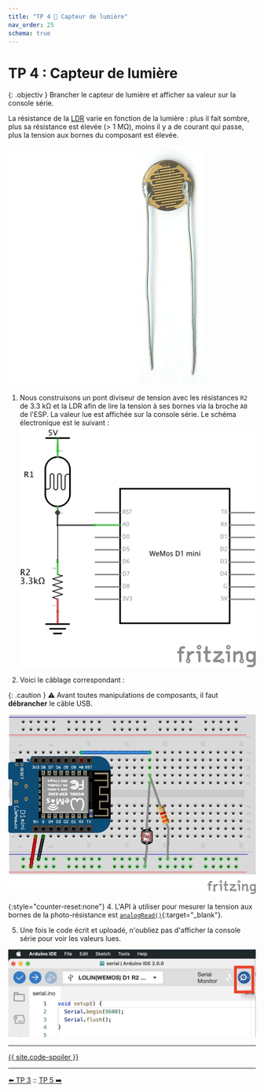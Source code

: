 ```yaml
---
title: "TP 4 🔅 Capteur de lumière"
nav_order: 25
schema: true
---
```


# TP 4 : Capteur de lumière

{: .objectiv }
Brancher le capteur de lumière et afficher sa valeur sur la console série.

La résistance de la [LDR](composants.md#ldr) varie en fonction de la lumière : plus il fait sombre, plus sa résistance est élevée (> 1 MΩ), moins il y a de courant qui passe, plus la tension aux bornes du composant est élevée.

![LDR / photorésistance](resources/photoresistor.jpg)

1.  Nous construisons un pont diviseur de tension avec les résistances `R2` de 3.3 kΩ et la LDR afin de lire la tension à ses bornes via la broche `A0` de l'ESP. La valeur lue est affichée sur la console série. Le schéma électronique est le suivant :
![schema](resources/tp5-schema.jpg)

3. Voici le câblage correspondant :

{: .caution }
⚠️ Avant toutes manipulations de composants, il faut **débrancher** le câble USB.

![montage](resources/tp5-montage.jpg)

{:style="counter-reset:none"}
4. L'API à utiliser pour mesurer la tension aux bornes de la photo-résistance est [`analogRead()`](https://www.arduino.cc/reference/en/language/functions/analog-io/analogread/){:target="_blank"}.

5. Une fois le code écrit et uploadé, n'oubliez pas d'afficher la console série pour voir les valeurs lues.

![serie](resources/tp4-bouton.jpg)

----
[{{ site.code-spoiler }}](tp5_code.md)

----
[⬅️ TP 3](tp4.md) :: [TP 5 ➡️](tp6.md)
